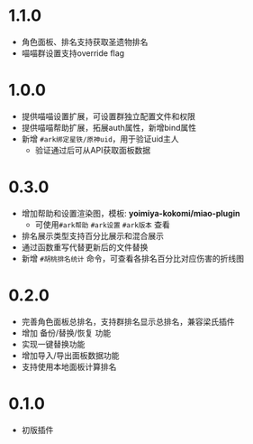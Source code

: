 
# 1.1.0
* 角色面板、排名支持获取圣遗物排名
* 喵喵群设置支持override flag

# 1.0.0

* 提供喵喵设置扩展，可设置群独立配置文件和权限
* 提供喵喵帮助扩展，拓展auth属性，新增bind属性
* 新增 `#ark绑定星铁/原神uid`，用于验证uid主人
  * 验证通过后可从API获取面板数据

# 0.3.0

* 增加帮助和设置渲染图，模板: **yoimiya-kokomi/miao-plugin**
  * 可使用`#ark帮助` `#ark设置` `#ark版本` 查看
* 排名展示类型支持百分比展示和混合展示
* 通过函数重写代替更新后的文件替换
* 新增 `#胡桃排名统计` 命令，可查看各排名百分比对应伤害的折线图

# 0.2.0

* 完善角色面板总排名，支持群排名显示总排名，兼容梁氏插件
* 增加 备份/替换/恢复 功能
* 实现一键替换功能
* 增加导入/导出面板数据功能
* 支持使用本地面板计算排名

# 0.1.0

* 初版插件